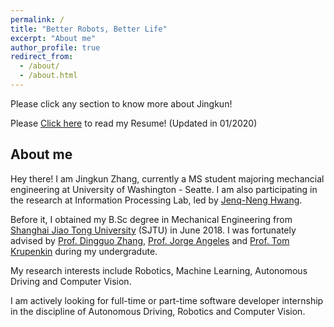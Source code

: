 ```yaml
---
permalink: /
title: "Better Robots, Better Life"
excerpt: "About me"
author_profile: true
redirect_from: 
  - /about/
  - /about.html
---
```


Please click any section to know more about Jingkun!

Please [Click here](https://drive.google.com/file/d/1HCMAL36QD2bANed3Gbqg4KLgF6Vdb4HW/view?usp=sharing) to read my Resume! (Updated in 01/2020)

## About me

Hey there! I am Jingkun Zhang, currently a MS student majoring mechancial engineering at University of Washington - Seatte. I am also participating in the research at Information Processing Lab, led by [Jenq-Neng Hwang](http://allison.ee.washington.edu/hwang/).

Before it, I obtained my B.Sc degree in Mechanical Engineering from [Shanghai Jiao Tong University](http://202.120.53.238/English/) (SJTU) in June 2018. I was fortunately advised by [Prof. Dingguo Zhang](http://bbl.sjtu.edu.cn/dgzhang), [Prof. Jorge Angeles](http://www.cim.mcgill.ca/~angeles/) and [Prof. Tom Krupenkin](https://directory.engr.wisc.edu/me/Faculty/Krupenkin_Tom/) during my undergradute.

My research interests include Robotics, Machine Learning, Autonomous Driving and Computer Vision.

I am actively looking for full-time or part-time software developer internship in the discipline of Autonomous Driving, Robotics and Computer Vision. 

